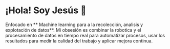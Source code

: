 # ¡Hola! Soy Jesús 👋

Enfocado en ** Machine learning para a la recolección, analisis y explotación de datos**. Mi obsesión es combinar la robotica y el procesamiento de datos en tiempo real para automatizar procesos, usar los resultados para medir la calidad del trabajo y aplicar mejora continua.

<!-- ## Contactame
--- -->

<!--
Fuente:
- Etiquetas/parches: https://shields.io/badges
- Headmap 3D: https://github.com/yoshi389111/github-profile-3d-contrib

Inspiration:
- https://github.com/igijon


- 🔭 I’m currently working on ...
- 🌱 I’m currently learning ...
- 👯 I’m looking to collaborate on ...
- 🤔 I’m looking for help with ...
- 💬 Ask me about ...
- 📫 How to reach me: ...
- 😄 Pronouns: ...
- ⚡ Fun fact: ...
-->
